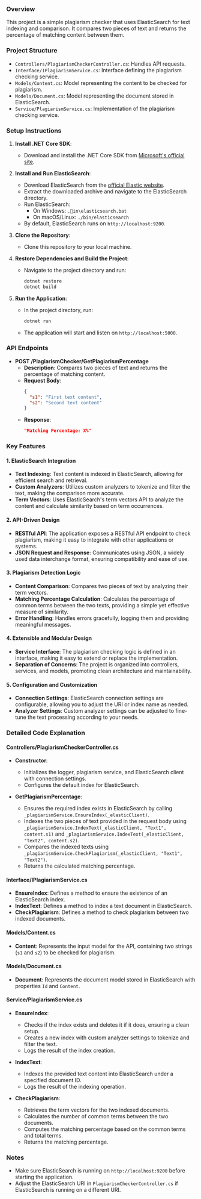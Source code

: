 ### Overview

This project is a simple plagiarism checker that uses ElasticSearch for text indexing and comparison. It compares two pieces of text and returns the percentage of matching content between them.

### Project Structure

- `Controllers/PlagiarismCheckerController.cs`: Handles API requests.
- `Interface/IPlagiarismService.cs`: Interface defining the plagiarism checking service.
- `Models/Content.cs`: Model representing the content to be checked for plagiarism.
- `Models/Document.cs`: Model representing the document stored in ElasticSearch.
- `Service/PlagiarismService.cs`: Implementation of the plagiarism checking service.

### Setup Instructions

1. **Install .NET Core SDK**:
   - Download and install the .NET Core SDK from [Microsoft's official site](https://dotnet.microsoft.com/download).

2. **Install and Run ElasticSearch**:
   - Download ElasticSearch from the [official Elastic website](https://www.elastic.co/downloads/elasticsearch).
   - Extract the downloaded archive and navigate to the ElasticSearch directory.
   - Run ElasticSearch:
     - On Windows: `.in\elasticsearch.bat`
     - On macOS/Linux: `./bin/elasticsearch`
   - By default, ElasticSearch runs on `http://localhost:9200`.

3. **Clone the Repository**:
   - Clone this repository to your local machine.

4. **Restore Dependencies and Build the Project**:
   - Navigate to the project directory and run:
     ```sh
     dotnet restore
     dotnet build
     ```

5. **Run the Application**:
   - In the project directory, run:
     ```sh
     dotnet run
     ```
   - The application will start and listen on `http://localhost:5000`.

### API Endpoints

- **POST /PlagiarismChecker/GetPlagiarismPercentage**
  - **Description**: Compares two pieces of text and returns the percentage of matching content.
  - **Request Body**:
    ```json
    {
      "s1": "First text content",
      "s2": "Second text content"
    }
    ```
  - **Response**:
    ```json
    "Matching Percentage: X%"
    ```

### Key Features

#### 1. ElasticSearch Integration
- **Text Indexing**: Text content is indexed in ElasticSearch, allowing for efficient search and retrieval.
- **Custom Analyzers**: Utilizes custom analyzers to tokenize and filter the text, making the comparison more accurate.
- **Term Vectors**: Uses ElasticSearch's term vectors API to analyze the content and calculate similarity based on term occurrences.

#### 2. API-Driven Design
- **RESTful API**: The application exposes a RESTful API endpoint to check plagiarism, making it easy to integrate with other applications or systems.
- **JSON Request and Response**: Communicates using JSON, a widely used data interchange format, ensuring compatibility and ease of use.

#### 3. Plagiarism Detection Logic
- **Content Comparison**: Compares two pieces of text by analyzing their term vectors.
- **Matching Percentage Calculation**: Calculates the percentage of common terms between the two texts, providing a simple yet effective measure of similarity.
- **Error Handling**: Handles errors gracefully, logging them and providing meaningful messages.

#### 4. Extensible and Modular Design
- **Service Interface**: The plagiarism checking logic is defined in an interface, making it easy to extend or replace the implementation.
- **Separation of Concerns**: The project is organized into controllers, services, and models, promoting clean architecture and maintainability.

#### 5. Configuration and Customization
- **Connection Settings**: ElasticSearch connection settings are configurable, allowing you to adjust the URI or index name as needed.
- **Analyzer Settings**: Custom analyzer settings can be adjusted to fine-tune the text processing according to your needs.

### Detailed Code Explanation

#### Controllers/PlagiarismCheckerController.cs

- **Constructor**:
  - Initializes the logger, plagiarism service, and ElasticSearch client with connection settings.
  - Configures the default index for ElasticSearch.

- **GetPlagiarismPercentage**:
  - Ensures the required index exists in ElasticSearch by calling `_plagiarismService.EnsureIndex(_elasticClient)`.
  - Indexes the two pieces of text provided in the request body using `_plagiarismService.IndexText(_elasticClient, "Text1", content.s1)` and `_plagiarismService.IndexText(_elasticClient, "Text2", content.s2)`.
  - Compares the indexed texts using `_plagiarismService.CheckPlagiarism(_elasticClient, "Text1", "Text2")`.
  - Returns the calculated matching percentage.

#### Interface/IPlagiarismService.cs

- **EnsureIndex**: Defines a method to ensure the existence of an ElasticSearch index.
- **IndexText**: Defines a method to index a text document in ElasticSearch.
- **CheckPlagiarism**: Defines a method to check plagiarism between two indexed documents.

#### Models/Content.cs

- **Content**: Represents the input model for the API, containing two strings (`s1` and `s2`) to be checked for plagiarism.

#### Models/Document.cs

- **Document**: Represents the document model stored in ElasticSearch with properties `Id` and `Content`.

#### Service/PlagiarismService.cs

- **EnsureIndex**:
  - Checks if the index exists and deletes it if it does, ensuring a clean setup.
  - Creates a new index with custom analyzer settings to tokenize and filter the text.
  - Logs the result of the index creation.

- **IndexText**:
  - Indexes the provided text content into ElasticSearch under a specified document ID.
  - Logs the result of the indexing operation.

- **CheckPlagiarism**:
  - Retrieves the term vectors for the two indexed documents.
  - Calculates the number of common terms between the two documents.
  - Computes the matching percentage based on the common terms and total terms.
  - Returns the matching percentage.

### Notes

- Make sure ElasticSearch is running on `http://localhost:9200` before starting the application.
- Adjust the ElasticSearch URI in `PlagiarismCheckerController.cs` if ElasticSearch is running on a different URI.

   
